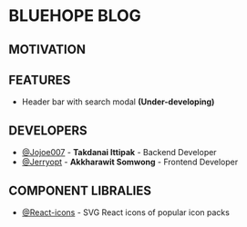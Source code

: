 # BLUEHOPE BLOG

## MOTIVATION

## FEATURES
* Header bar with search modal <strong>(Under-developing)</strong>

## DEVELOPERS
* [@Jojoe007](https://github.com/Jojoe007) - <strong>Takdanai Ittipak</strong> - Backend Developer
* [@Jerryopt](https://github.com/Jerryopt) - <strong>Akkharawit Somwong</strong> - Frontend Developer

## COMPONENT LIBRALIES
* [@React-icons](https://github.com/react-icons/react-icons) - SVG React icons of popular icon packs 
